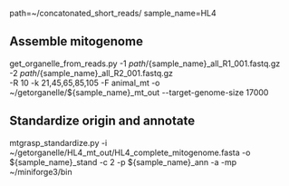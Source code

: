 path=~/concatonated_short_reads/
sample_name=HL4

## Assemble mitogenome
get_organelle_from_reads.py -1 ${path}/${sample_name}_all_R1_001.fastq.gz \
			    -2 ${path}/${sample_name}_all_R2_001.fastq.gz \
           -R 10 -k 21,45,65,85,105 -F animal_mt -o ~/getorganelle/${sample_name}_mt_out --target-genome-size 17000  

## Standardize origin and annotate
mtgrasp_standardize.py -i ~/getorganelle/HL4_mt_out/HL4_complete_mitogenome.fasta -o ${sample_name}_stand  -c 2 -p ${sample_name}_ann -a -mp ~/miniforge3/bin
